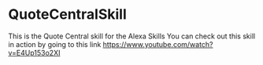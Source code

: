# QuoteCentralSkill
This is the Quote Central skill for the Alexa Skills
You can check out this skill in action by going to this link https://www.youtube.com/watch?v=E4Up153o2XI
